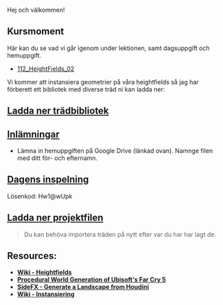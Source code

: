 Hej och välkommen!

## Kursmoment
Här kan du se vad vi går igenom under lektionen, samt dagsuppgift och hemuppgift.

* [112_HeightFields_02](https://github.com/Studio-Konkret/Technical-Direction/tree/main/Kursmoment/112_Heightfields_02)

Vi kommer att instansiera geometrier på våra heightfields så jag har förberett ett bibliotek med diverse träd ni kan ladda ner:

## [Ladda ner trädbibliotek](https://drive.google.com/file/d/1UMm2ZfD_DKQj8UKJHL8dIHVmO4Zr70EK/view?usp=sharing)

## [Inlämningar](https://drive.google.com/drive/folders/1Xtav1vNc5xot-4UZH8K4UncOpoASECVR?usp=sharing)

- Lämna in hemuppgiften på Google Drive (länkad ovan). Namnge filen med ditt för- och efternamn.

## [Dagens inspelning](https://zoom.us/rec/share/1oUUu8gCJb2ekxIH5SPZcHOA1KYBbjOGkSMyGzl5rdVB8wjOIUWoRPgvRQ6OX7PT.AVo0Jtye0mzi4w0A)

Lösenkod: Hw1@wUpk

## <a href="https://raw.githubusercontent.com/Studio-Konkret/Technical-Direction/main/Nackademin/T3D24/Houdini%20och%20Procedurella%20Milj%C3%B6er%201/DAG_12/DAG_12.hiplc" target="_blank">Ladda ner projektfilen</a>

> Du kan behöva importera träden på nytt efter var du har har lagt de.

## Resources:
- [**Wiki - Heightfields**](https://github.com/Studio-Konkret/Technical-Direction/wiki/HeightFields)
- [**Procedural World Generation of Ubisoft's Far Cry 5**](https://vimeo.com/273986776)
- [**SideFX - Generate a Landscape from Houdini**](https://www.sidefx.com/docs/houdini/unreal/landscape/generate.html)
- [**Wiki - Instansiering**](https://github.com/Studio-Konkret/Technical-Direction/wiki/Instansiering)
